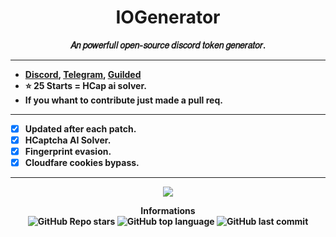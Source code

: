<h1 align="center">IOGenerator</h1>
<p align='center'>
  <b>𝐴𝑛 𝑝𝑜𝑤𝑒𝑟𝑓𝑢𝑙𝑙 𝑜𝑝𝑒𝑛-𝑠𝑜𝑢𝑟𝑐𝑒 𝑑𝑖𝑠𝑐𝑜𝑟𝑑 𝑡𝑜𝑘𝑒𝑛 𝑔𝑒𝑛𝑒𝑟𝑎𝑡𝑜𝑟.<b>
    <br>
</p>

-----

- [Discord](https://vu.fr/rca-discord), [Telegram](https://t.me/OxTokens), [Guilded](https://www.guilded.gg/i/kamnG4Mk)
- ⭐ 25 Starts = HCap ai solver.
- If you whant to contribute just made a pull req.

-----
    
- [X] **Updated after each patch**.
- [X] **HCaptcha AI Solver**.
- [X] **Fingerprint evasion**.
- [X] **Cloudfare cookies bypass**.

-----
<p align='center'>
   <img src='https://media.discordapp.net/attachments/940550817960837160/943504955099185193/unknown.png?width=700&height=500'>
</p>

<p align="center"> 
    <b>Informations</b><br>
    <img alt="GitHub Repo stars" src="https://img.shields.io/github/stars/Its-Vichy/IOGen?style=social">
    <img alt="GitHub top language" src="https://img.shields.io/github/languages/top/Its-Vichy/IOGen">
    <img alt="GitHub last commit" src="https://img.shields.io/github/last-commit/Its-Vichy/IOGen">
</p>
